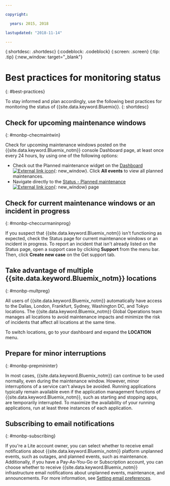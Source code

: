 ```yaml
---

copyright:

  years: 2015, 2018

lastupdated: "2018-11-14"

---
```


{:shortdesc: .shortdesc}
{:codeblock: .codeblock}
{:screen: .screen}
{:tip: .tip}
{:new_window: target="_blank"}

# Best practices for monitoring status
{: #best-practices}

To stay informed and plan accordingly, use the following best practices for monitoring the status of {{site.data.keyword.Bluemix}}.
{: shortdesc}

## Check for upcoming maintenance windows
{: #monbp-checmaintwin}

Check for upcoming maintenance windows posted on the {{site.data.keyword.Bluemix_notm}} console Dashboard page, at least once every 24 hours, by using one of the following options:
* Check out the Planned maintenance widget on the [Dashboard ![External link icon](../icons/launch-glyph.svg "External link icon")](https://cloud.ibm.com){: new_window}. Click **All events** to view all planned maintenances.
* Navigate directly to the [Status - Planned maintenance ![External link icon](../icons/launch-glyph.svg "External link icon")](https://cloud.ibm.com/status?selected=maintenance){: new_window} page

## Check for current maintenance windows or an incident in progress
{: #monbp-checcurmaninprog}

If you suspect that {{site.data.keyword.Bluemix_notm}} isn't functioning as expected, check the Status page for current maintenance windows or an incident in progress. To report an incident that isn't already listed on the Status page, open a support case by clicking **Support** from the menu bar. Then, click **Create new case** on the Get support tab.

## Take advantage of multiple {{site.data.keyword.Bluemix_notm}} locations
{: #monbp-multpreg}

All users of {{site.data.keyword.Bluemix_notm}} automatically have access to the Dallas, London, Frankfurt, Sydney, Washington DC, and Tokyo locations. The {{site.data.keyword.Bluemix_notm}} Global Operations team manages all locations to avoid maintenance impacts and minimize the risk of incidents that affect all locations at the same time.

To switch locations, go to your dashboard and expand the **LOCATION** menu.

## Prepare for minor interruptions
{: #monbp-prepmininter}

In most cases, {{site.data.keyword.Bluemix_notm}} can continue to be used normally, even during the maintenance window. However, minor interruptions of a service can't always be avoided. Running applications typically remain available even if the application management functions of {{site.data.keyword.Bluemix_notm}}, such as starting and stopping apps, are temporarily interrupted. To maximize the availability of your running applications, run at least three instances of each application.

## Subscribing to email notifications
{: #monbp-subscribing}

If you're a Lite account owner, you can select whether to receive email notifications about {{site.data.keyword.Bluemix_notm}} platform unplanned events, such as outages, and planned events, such as maintenance. Additionally, if you have a Pay-As-You-Go or Subscription account, you can choose whether to receive {{site.data.keyword.Bluemix_notm}} infrastructure email notifications about unplanned events, maintenance, and announcements. For more information, see [Setting email preferences](/docs/account?topic=account-account_setup#account_setup).



